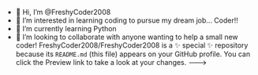 - 👋 Hi, I’m @FreshyCoder2008
- 👀 I’m interested in learning coding to pursue my dream job... Coder!!
- 🌱 I’m currently learning Python
- 💞️ I’m looking to collaborate with anyone wanting to help a small new coder!
FreshyCoder2008/FreshyCoder2008 is a ✨ special ✨ repository because its `README.md` (this file) appears on your GitHub profile.
You can click the Preview link to take a look at your changes.
--->
